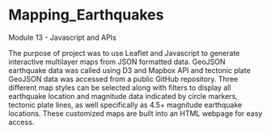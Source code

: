 # Mapping_Earthquakes
Module 13 - Javascript and APIs

The purpose of project was to use Leaflet and Javascript to generate interactive multilayer maps from JSON formatted data. GeoJSON earthquake data was called using 
D3 and Mapbox API and tectonic plate GeoJSON data was accessed from a public GitHub repository. Three different map styles can be selected along with filters to display 
all earthquake location and magnitude data indicated by circle markers, tectonic plate lines, as well specifically as 4.5+ magnitude earthquake locations. These customized maps are built into an HTML webpage for easy access. 
